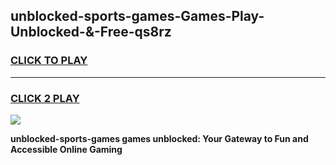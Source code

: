 
## unblocked-sports-games-Games-Play-Unblocked-&-Free-qs8rz
<h3>
<a href="https://premium76.site?title=unblocked-sports-games&ref=24A">CLICK TO PLAY</a></h3>
<hr>

<h3>
<a href="https://premium76.site?title=unblocked-sports-games&ref=24A">CLICK 2 PLAY</a>
  
</h3>

<a href="https://premium76.site?title=unblocked-sports-games&ref=24A"><img src="https://clearcache.store/games.png"></a>


**unblocked-sports-games games unblocked: Your Gateway to Fun and Accessible Online Gaming**
